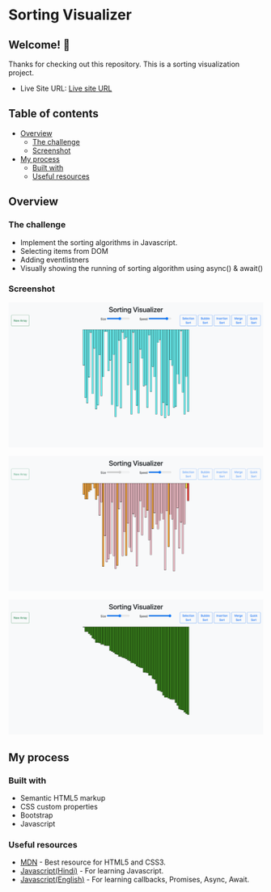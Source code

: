 # Sorting Visualizer

## Welcome! 👋

Thanks for checking out this repository.
This is a sorting visualization project.
- Live Site URL: [Live site URL](https://utkarshgoel22.github.io/Sorting-Visualizer/)

## Table of contents

- [Overview](#overview)
  - [The challenge](#the-challenge)
  - [Screenshot](#screenshot)
- [My process](#my-process)
  - [Built with](#built-with)
  - [Useful resources](#useful-resources)

## Overview

### The challenge

- Implement the sorting algorithms in Javascript.
- Selecting items from DOM
- Adding eventlistners
- Visually showing the running of sorting algorithm using async() & await()

### Screenshot

![Desktop preview of the Sorting Visualizer before Quick Sort](./screenshots/QuickSort1.png)

![Desktop preview of the Sorting Visualizer during Quick Sort](./screenshots/QuickSort2.png)

![Desktop preview of the Sorting Visualizer after Quick Sort](./screenshots/QuickSort3.png)

## My process

### Built with

- Semantic HTML5 markup
- CSS custom properties
- Bootstrap
- Javascript

### Useful resources

- [MDN](https://developer.mozilla.org/en-US/) - Best resource for HTML5 and CSS3.
- [Javascript(Hindi)](https://www.youtube.com/playlist?list=PLu0W_9lII9ajyk081To1Cbt2eI5913SsL) - For learning Javascript.
- [Javascript(English)](https://www.youtube.com/watch?v=PoRJizFvM7s) - For learning callbacks, Promises, Async, Await.
